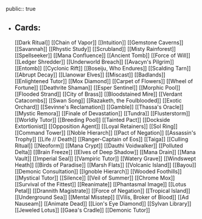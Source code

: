 public:: true
- ## Cards:
	[[Dark Ritual]]
	[[Chain of Vapor]]
	[[Intuition]]
	[[Gemstone Caverns]]
	[[Savannah]]
	[[Rhystic Study]]
	[[Scrubland]]
	[[Misty Rainforest]]
	[[Spellseeker]]
	[[Mana Confluence]]
	[[Ancient Tomb]]
	[[Force of Will]]
	[[Ledger Shredder]]
	[[Underworld Breach]]
	[[Avacyn's Pilgrim]]
	[[Entomb]]
	[[Cyclonic Rift]]
	[[Boseiju, Who Endures]]
	[[Scalding Tarn]]
	[[Abrupt Decay]]
	[[Llanowar Elves]]
	[[Miscast]]
	[[Badlands]]
	[[Enlightened Tutor]]
	[[Mox Diamond]]
	[[Carpet of Flowers]]
	[[Wheel of Fortune]]
	[[Deathrite Shaman]]
	[[Esper Sentinel]]
	[[Morphic Pool]]
	[[Flooded Strand]]
	[[City of Brass]]
	[[Bloodstained Mire]]
	[[Verdant Catacombs]]
	[[Swan Song]]
	[[Razaketh, the Foulblooded]]
	[[Exotic Orchard]]
	[[Sevinne's Reclamation]]
	[[Gamble]]
	[[Thassa's Oracle]]
	[[Mystic Remora]]
	[[Finale of Devastation]]
	[[Tundra]]
	[[Flusterstorm]]
	[[Worldly Tutor]]
	[[Breeding Pool]]
	[[Tainted Pact]]
	[[Dockside Extortionist]]
	[[Opposition Agent]]
	[[Loyal Retainers]]
	[[Sol Ring]]
	[[Command Tower]]
	[[Noble Hierarch]]
	[[Pact of Negation]]
	[[Assassin's Trophy]]
	[[Life // Death]]
	[[Ranger-Captain of Eos]]
	[[Taiga]]
	[[Culling Ritual]]
	[[Neoform]]
	[[Mana Crypt]]
	[[Dauthi Voidwalker]]
	[[Polluted Delta]]
	[[Brain Freeze]]
	[[Elves of Deep Shadow]]
	[[Mana Drain]]
	[[Mana Vault]]
	[[Imperial Seal]]
	[[Vampiric Tutor]]
	[[Watery Grave]]
	[[Windswept Heath]]
	[[Birds of Paradise]]
	[[Marsh Flats]]
	[[Volcanic Island]]
	[[Bayou]]
	[[Demonic Consultation]]
	[[Ignoble Hierarch]]
	[[Wooded Foothills]]
	[[Mystical Tutor]]
	[[Silence]]
	[[Veil of Summer]]
	[[Chrome Mox]]
	[[Survival of the Fittest]]
	[[Reanimate]]
	[[Phantasmal Image]]
	[[Lotus Petal]]
	[[Drannith Magistrate]]
	[[Force of Negation]]
	[[Tropical Island]]
	[[Underground Sea]]
	[[Mental Misstep]]
	[[Vilis, Broker of Blood]]
	[[Ad Nauseam]]
	[[Animate Dead]]
	[[Lion's Eye Diamond]]
	[[Sylvan Library]]
	[[Jeweled Lotus]]
	[[Gaea's Cradle]]
	[[Demonic Tutor]]
